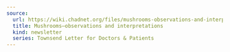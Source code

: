 ```yaml
---
source:
  url: https://wiki.chadnet.org/files/mushrooms-observations-and-interpretations.pdf
  title: Mushrooms—observations and interpretations
  kind: newsletter
  series: Townsend Letter for Doctors & Patients
---
```

